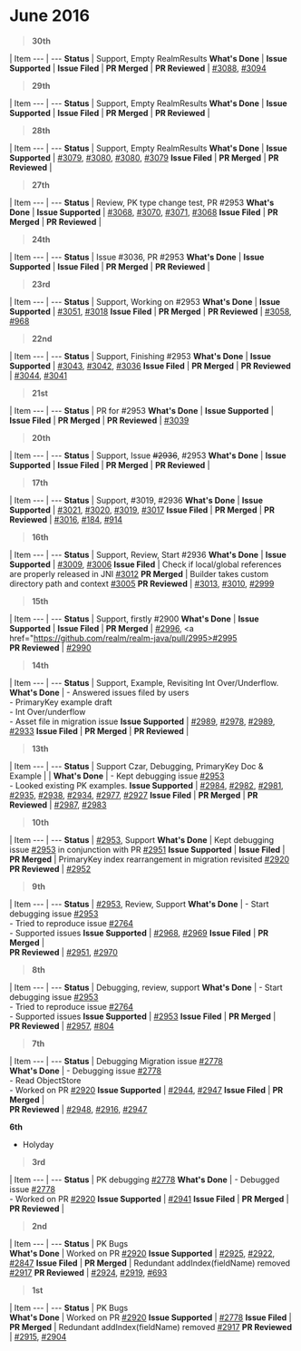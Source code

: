 # June 2016

> **30th**

  | Item
--- | --- 
**Status** |  Support, Empty RealmResults
**What's Done** | 
**Issue Supported** | 
**Issue Filed** | 
**PR Merged** | 
**PR Reviewed** | <a href="https://github.com/realm/realm-java/pull/3088">#3088</a>, <a href="https://github.com/realm/realm-java/pull/3094">#3094</a>

> **29th**

  | Item
--- | --- 
**Status** | Support, Empty RealmResults
**What's Done** | 
**Issue Supported** | 
**Issue Filed** | 
**PR Merged** | 
**PR Reviewed** | 

> **28th**

  | Item
--- | --- 
**Status** | Support, Empty RealmResults
**What's Done** | 
**Issue Supported** | <a href="https://github.com/realm/realm-java/issues/3079">#3079</a>, <a href="https://github.com/realm/realm-java/issues/3080">#3080</a>, <a href="https://github.com/realm/realm-java/issues/3080">#3080</a>, <a href="https://github.com/realm/realm-java/issues/3079">#3079</a>
**Issue Filed** | 
**PR Merged** | 
**PR Reviewed** | 

> **27th**

  | Item
--- | --- 
**Status** | Review, PK type change test, PR #2953
**What's Done** | 
**Issue Supported** | <a href="https://github.com/realm/realm-java/issues/3068">#3068</a>, <a href="https://github.com/realm/realm-java/issues/3070">#3070</a>, <a href="https://github.com/realm/realm-java/issues/3071">#3071</a>, <a href="https://github.com/realm/realm-java/issues/3068">#3068</a>
**Issue Filed** | 
**PR Merged** | 
**PR Reviewed** | 

> **24th**

  | Item
--- | --- 
**Status** | Issue #3036, PR #2953
**What's Done** | 
**Issue Supported** | 
**Issue Filed** | 
**PR Merged** | 
**PR Reviewed** | 

> **23rd**

  | Item
--- | --- 
**Status** | Support, Working on #2953
**What's Done** | 
**Issue Supported** | <a href="https://github.com/realm/realm-java/issues/3051">#3051</a>, <a href="https://github.com/realm/realm-java/issues/3018">#3018</a>
**Issue Filed** | 
**PR Merged** | 
**PR Reviewed** |  <a href="https://github.com/realm/realm-java/pull/3058">#3058</a>, <a href="https://github.com/realm/realm.io-middleman/pull/968">#968</a>

> **22nd**

  | Item
--- | --- 
**Status** | Support, Finishing #2953
**What's Done** | 
**Issue Supported** | <a href="https://github.com/realm/realm-java/issues/3043">#3043</a>, <a href="https://github.com/realm/realm-java/issues/3042">#3042</a>, <a href="https://github.com/realm/realm-java/issues/3036">#3036</a>
**Issue Filed** | 
**PR Merged** | 
**PR Reviewed** | <a href="https://github.com/realm/realm-java/pull/3044">#3044</a>, <a href="https://github.com/realm/realm-java/pull/3041">#3041</a>

> **21st**

  | Item
--- | --- 
**Status** |  PR for #2953
**What's Done** | 
**Issue Supported** | 
**Issue Filed** | 
**PR Merged** | 
**PR Reviewed** | <a href="https://github.com/realm/realm-java/pull/3039">#3039</a>

> **20th**

  | Item
--- | --- 
**Status** | Support, Issue ~~#2936~~, #2953
**What's Done** | 
**Issue Supported** | 
**Issue Filed** | 
**PR Merged** | 
**PR Reviewed** | 

> **17th**

  | Item
--- | --- 
**Status** | Support, #3019, #2936
**What's Done** | 
**Issue Supported** | <a href="https://github.com/realm/realm-java/issues/3021">#3021</a>, <a href="https://github.com/realm/realm-java/issues/3020">#3020</a>, <a href="https://github.com/realm/realm-java/issues/3019">#3019</a>, <a href="https://github.com/realm/realm-java/issues/3017">#3017</a>
**Issue Filed** | 
**PR Merged** | 
**PR Reviewed** | <a href="https://github.com/realm/realm-java/pull/3016">#3016</a>, <a href="https://github.com/realm/realm-browser-osx/pull/184">#184</a>, <a href="https://github.com/realm/realm.io-middleman/pull/914">#914</a>

> **16th**

  | Item
--- | --- 
**Status** | Support, Review, Start #2936
**What's Done** | 
**Issue Supported** | <a href="https://github.com/realm/realm-java/issues/3009">#3009</a>, <a href="https://github.com/realm/realm-java/issues/3006">#3006</a>
**Issue Filed** | Check if local/global references are properly released in JNI <a href="https://github.com/realm/realm-java/issues/3012">#3012</a>
**PR Merged** | Builder takes custom directory path and context <a href="https://github.com/realm/realm-java/pull/3005">#3005</a>
**PR Reviewed** | <a href="https://github.com/realm/realm-java/pull/3013">#3013</a>, <a href="https://github.com/realm/realm-java/pull/3010">#3010</a>, <a href="https://github.com/realm/realm-java/pull/2999">#2999</a>

> **15th**

  | Item
--- | --- 
**Status** |  Support, firstly #2900
**What's Done** | 
**Issue Supported** | 
**Issue Filed** | 
**PR Merged** | <a href="https://github.com/realm/realm-java/pull/2996">#2996</a>, <a href="https://github.com/realm/realm-java/pull/2995>#2995</a>  
**PR Reviewed** | <a href="https://github.com/realm/realm-java/pull/2990">#2990</a>

> **14th**

  | Item
--- | --- 
**Status** | Support, Example, Revisiting Int Over/Underflow.
**What's Done** | - Answered issues filed by users<br/>- PrimaryKey example draft<br/>- Int Over/underflow<br/>- Asset file in migration issue
**Issue Supported** | <a href=https://github.com/realm/realm-java/issues/2989>#2989</a>, <a href=https://github.com/realm/realm-java/issues/2978>#2978</a>, <a href=https://github.com/realm/realm-java/issues/2989>#2989</a>, <a href="https://github.com/realm/realm-java/issues/2933">#2933</a>
**Issue Filed** | 
**PR Merged** | 
**PR Reviewed** | 

> **13th**

  | Item
--- | --- 
**Status** | Support Czar, Debugging,  PrimaryKey Doc & Example | | 
**What's Done** | - Kept debugging issue <a href=https://github.com/realm/realm-java/issues/2953>#2953</a><br/>- Looked existing PK examples.
**Issue Supported** | <a href=https://github.com/realm/realm-java/issues/2984>#2984</a>, <a href=https://github.com/realm/realm-java/issues/2982>#2982</a>, <a href=https://github.com/realm/realm-java/issues/2981>#2981</a>, <a href=https://github.com/realm/realm-java/issues/2935>#2935</a>, <a href=https://github.com/realm/realm-java/issues/2938>#2938</a>, <a href="https://github.com/realm/realm-java/issues/2934">#2934</a>, <a href=https://github.com/realm/realm-java/pull/2977>#2977</a>, <a href="https://github.com/realm/realm-java/issues/2927">#2927</a>
**Issue Filed** | 
**PR Merged** | 
**PR Reviewed** | <a href=https://github.com/realm/realm-java/pull/2987>#2987</a>, <a href=https://github.com/realm/realm-java/pull/2983>#2983</a>

> **10th**

  | Item
--- | --- 
**Status** | <a href=https://github.com/realm/realm-java/issues/2953>#2953</a>, Support 
**What's Done** | Kept debugging issue <a href=https://github.com/realm/realm-java/issues/2953>#2953</a> in conjunction with PR <a href=https://github.com/realm/realm-java/issues/2951>#2951</a>
**Issue Supported** | 
**Issue Filed** | 
**PR Merged** | PrimaryKey index rearrangement in migration revisited <a href=https://github.com/realm/realm-java/pull/2920>#2920</a> 
**PR Reviewed** | <a href=https://github.com/realm/realm-java/pull/2952>#2952</a>

> **9th**

  | Item
--- | --- 
**Status** | <a href=https://github.com/realm/realm-java/issues/2953>#2953</a>, Review, Support 
**What's Done** | - Start debugging issue <a href=https://github.com/realm/realm-java/issues/2953>#2953</a><br/>- Tried to reproduce issue <a href=https://github.com/realm/realm-java/issues/2764>#2764</a><br/>- Supported issues
**Issue Supported** | <a href=https://github.com/realm/realm-java/issues/2968>#2968</a>, <a href="https://github.com/realm/realm-java/issues/2969">#2969</a>
**Issue Filed** | 
**PR Merged** |  
**PR Reviewed** | <a href=https://github.com/realm/realm-java/pull/2951>#2951</a>, <a href="https://github.com/realm/realm-java/pull/2970">#2970</a>

> **8th**

  | Item
--- | --- 
**Status** | Debugging, review, support 
**What's Done** | - Start debugging issue <a href=https://github.com/realm/realm-java/issues/2953>#2953</a><br/>- Tried to reproduce issue <a href=https://github.com/realm/realm-java/issues/2764>#2764</a><br/>- Supported issues
**Issue Supported** | <a href="https://github.com/realm/realm-java/issues/2953">#2953</a>
**Issue Filed** | 
**PR Merged** |  
**PR Reviewed** | <a href=https://github.com/realm/realm-java/pull/2957>#2957</a>, <a href="https://github.com/realm/realm.io-middleman/pull/804">#804</a>

> **7th**

  | Item
--- | --- 
**Status** | Debugging Migration issue <a href=https://github.com/realm/realm-java/issues/2778>#2778</a>  
**What's Done** | - Debugging issue <a href=https://github.com/realm/realm-java/issues/2778>#2778</a><br/>- Read ObjectStore<br/>- Worked on PR <a href=https://github.com/realm/realm-java/pull/2920>#2920</a>
**Issue Supported** | <a href="https://github.com/realm/realm-java/issues/2944">#2944</a>, <a href="https://github.com/realm/realm-java/issues/2947">#2947</a>
**Issue Filed** | 
**PR Merged** |  
**PR Reviewed** | <a href=https://github.com/realm/realm-java/pull/2948>#2948</a>, <a href=https://github.com/realm/realm-java/pull/2916>#2916</a>, <a href=https://github.com/realm/realm-java/pull/2947>#2947</a>

**6th**

- Holyday

> **3rd**

  | Item
--- | --- 
**Status** | PK debugging <a href=https://github.com/realm/realm-java/pull/2778>#2778</a>
**What's Done** | - Debugged issue <a href=https://github.com/realm/realm-java/issues/2778>#2778</a><br/>- Worked on PR <a href=https://github.com/realm/realm-java/pull/2920>#2920</a>
**Issue Supported** | <a href="https://github.com/realm/realm-java/issues/2941">#2941</a>
**Issue Filed** | 
**PR Merged** | 
**PR Reviewed** |

> **2nd**

  | Item
--- | --- 
**Status** | PK Bugs  
**What's Done** | Worked on PR <a href=https://github.com/realm/realm-java/pull/2920>#2920</a>
**Issue Supported** | <a href="https://github.com/realm/realm-java/issues/2925">#2925</a>, <a href="https://github.com/realm/realm-java/issues/2922">#2922</a>, <a href="https://github.com/realm/realm-java/issues/2847">#2847</a>
**Issue Filed** | 
**PR Merged** | Redundant addIndex(fieldName) removed <a href=https://github.com/realm/realm-java/pull/2917>#2917</a>
**PR Reviewed** | <a href=https://github.com/realm/realm-java/pull/2924>#2924</a>, <a href=https://github.com/realm/realm-java/pull/2919>#2919</a>, <a href="https://github.com/realm/realm.io-middleman/pull/693">#693</a>

> **1st**

  | Item
--- | --- 
**Status** | PK Bugs  
**What's Done** | Worked on PR <a href=https://github.com/realm/realm-java/pull/2920>#2920</a>
**Issue Supported** | <a href="https://github.com/realm/realm-java/issues/2778">#2778</a>
**Issue Filed** | 
**PR Merged** | Redundant addIndex(fieldName) removed <a href="https://github.com/realm/realm-java/pull/2917">#2917</a>
**PR Reviewed** | <a href=https://github.com/realm/realm-java/pull/2915>#2915</a>, <a href="https://github.com/realm/realm-java/pull/2904">#2904</a>